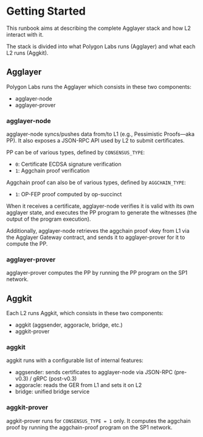 # Getting Started

This runbook aims at describing the complete Agglayer stack and how L2 interact with it.

The stack is divided into what Polygon Labs runs (Agglayer) and what each L2 runs (Aggkit).

## Agglayer

Polygon Labs runs the Agglayer which consists in these two components:
- agglayer-node
- agglayer-prover

### agglayer-node

agglayer-node syncs/pushes data from/to L1 (e.g., Pessimistic Proofs—aka PP). It also exposes a JSON-RPC API used by L2 to submit certificates.

PP can be of various types, defined by `CONSENSUS_TYPE`:
- `0`: Certificate ECDSA signature verification
- `1`: Aggchain proof verification

Aggchain proof can also be of various types, defined by `AGGCHAIN_TYPE`:
- `1`: OP-FEP proof computed by op-succinct

When it receives a certificate, agglayer-node verifies it is valid with its own agglayer state, and executes the PP program to generate the witnesses (the output of the program execution).

Additionally, agglayer-node retrieves the aggchain proof vkey from L1 via the Agglayer Gateway contract, and sends it to agglayer-prover for it to compute the PP.

### agglayer-prover

agglayer-prover computes the PP by running the PP program on the SP1 network.

## Aggkit

Each L2 runs Aggkit, which consists in these two components:
- aggkit (aggsender, aggoracle, bridge, etc.)
- aggkit-prover

### aggkit

aggkit runs with a configurable list of internal features:
- aggsender: sends certificates to agglayer-node via JSON-RPC (pre-v0.3) / gRPC (post-v0.3)
- aggoracle: reads the GER from L1 and sets it on L2
- bridge: unified bridge service

### aggkit-prover

aggkit-prover runs for `CONSENSUS_TYPE = 1` only. It computes the aggchain proof by running the aggchain-proof program on the SP1 network.
